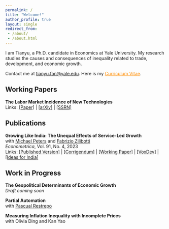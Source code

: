```yaml
---
permalink: /
title: "Welcome!"
author_profile: true
layout: single
redirect_from: 
 - /about/
 - /about.html
---
```


I am Tianyu, a Ph.D. candidate in Economics at Yale University. My research studies the causes and consequences of inequality related to trade, development, and economic growth.

Contact me at <a href="mailto:tianyu.fan@yale.edu" style="color: darkorange;">tianyu.fan@yale.edu</a>. Here is my <a href="/files/CV_FAN_Tianyu.pdf" style="color: darkorange;" title="Download Tianyu Fan's CV">Curriculum Vitae</a>.

## Working Papers

**The Labor Market Incidence of New Technologies**  
Links: [[Paper]](/files/FAN_Technology_Incidence.pdf) | [[arXiv]](https://arxiv.org/abs/2504.04047) | [[SSRN]](https://papers.ssrn.com/sol3/papers.cfm?abstract_id=5160195)

## Publications

**Growing Like India: The Unequal Effects of Service-Led Growth**  
with [Michael Peters](https://mipeters.weebly.com) and [Fabrizio Zilibotti](https://campuspress.yale.edu/zilibotti/)  
*Econometrica*, Vol. 91, No. 4, 2023  
Links: [[Published Version]](/files/FPZ_UnequalGrowth.pdf) | [[Corrigendum]](/files/FPZ_Corrigendum.pdf) | [[Working Paper]](/files/FPZ_ECMA_final.pdf) | [[VoxDev]](https://voxdev.org/topic/macroeconomics-growth/how-services-drive-growth-emerging-economies-evidence-india) | [[Ideas for India]](https://www.ideasforindia.in/topics/macroeconomics/india-s-service-led-growth.html)

## Work in Progress

**The Geopolitical Determinants of Economic Growth**  
*Draft coming soon*

**Partial Automation**  
with [Pascual Restrepo](https://campuspress.yale.edu/pascualrestrepo/)

**Measuring Inflation Inequality with Incomplete Prices**  
with Olivia Ding and Kan Yao